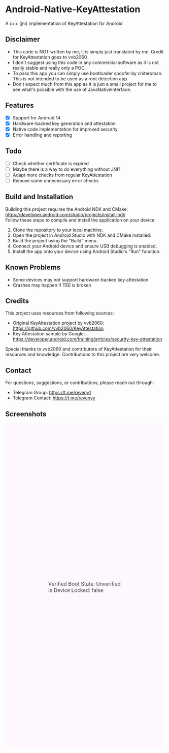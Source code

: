 # Android-Native-KeyAttestation
A c++ (jni) implementation of KeyAttestation for Android

## Disclaimer
- This code is NOT written by me, it is simply just translated by me. Credit for KeyAttestation goes to vvb2060
- I don't suggest using this code in any commercial software as it is not really stable and really only a POC.
- To pass this app you can simply use bootloader spoofer by chiteroman. This is not intended to be used as a root detection app.
- Don't expect much from this app as it is just a small project for me to see what's possible with the use of JavaNativeInterface.

## Features
- [x] Support for Android 14
- [x] Hardware-backed key generation and attestation
- [x] Native code implementation for improved security
- [x] Error handling and reporting

## Todo
- [ ] Check whether certificate is expired
- [ ] Maybe there is a way to do everything without JNI?
- [ ] Adapt more checks from regular KeyAttestation
- [ ] Remove some unnecessary error checks

## Build and Installation
Building this project requires the Android NDK and CMake: https://developer.android.com/studio/projects/install-ndk  
Follow these steps to compile and install the application on your device:

1. Clone the repository to your local machine.
2. Open the project in Android Studio with NDK and CMake installed.
3. Build the project using the "Build" menu.
4. Connect your Android device and ensure USB debugging is enabled.
5. Install the app onto your device using Android Studio's "Run" function.

## Known Problems
- Some devices may not support hardware-backed key attestation
- Crashes may happen if TEE is broken

## Credits
This project uses resources from following sources:
- Original KeyAttestation project by vvb2060: https://github.com/vvb2060/KeyAttestation
- Key Attestation sample by Google: https://developer.android.com/training/articles/security-key-attestation

Special thanks to vvb2060 and contributors of KeyAttestation for their resources and knowledge.
Contributions to this project are very welcome.

## Contact
For questions, suggestions, or contributions, please reach out through:
- Telegram Group: https://t.me/reveny1
- Telegram Contact: https://t.me/revenyy

## Screenshots
![preview](https://github.com/reveny/Android-Native-KeyAttestation/blob/main/images/preview.png)

